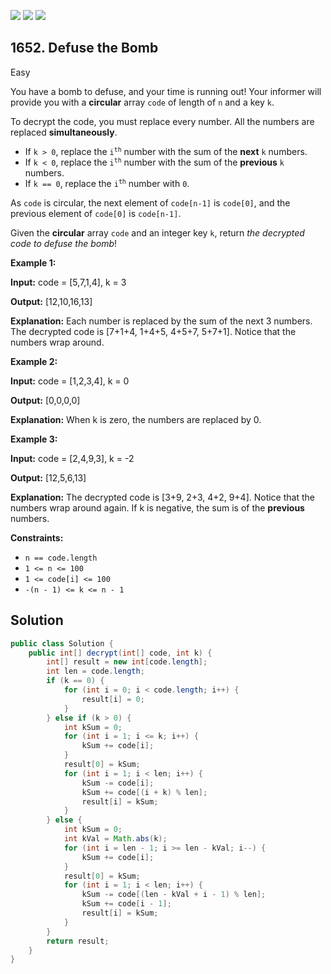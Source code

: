 [![](https://img.shields.io/github/stars/javadev/LeetCode-in-Java?label=Stars&style=flat-square)](https://github.com/javadev/LeetCode-in-Java)
[![](https://img.shields.io/github/forks/javadev/LeetCode-in-Java?label=Fork%20me%20on%20GitHub%20&style=flat-square)](https://github.com/javadev/LeetCode-in-Java/fork)
[![](https://img.shields.io/badge/-LeetCode%20in%20Kotlin-blue?style=flat-square)](https://github.com/javadev/LeetCode-in-Kotlin)

## 1652\. Defuse the Bomb

Easy

You have a bomb to defuse, and your time is running out! Your informer will provide you with a **circular** array `code` of length of `n` and a key `k`.

To decrypt the code, you must replace every number. All the numbers are replaced **simultaneously**.

*   If `k > 0`, replace the <code>i<sup>th</sup></code> number with the sum of the **next** `k` numbers.
*   If `k < 0`, replace the <code>i<sup>th</sup></code> number with the sum of the **previous** `k` numbers.
*   If `k == 0`, replace the <code>i<sup>th</sup></code> number with `0`.

As `code` is circular, the next element of `code[n-1]` is `code[0]`, and the previous element of `code[0]` is `code[n-1]`.

Given the **circular** array `code` and an integer key `k`, return _the decrypted code to defuse the bomb_!

**Example 1:**

**Input:** code = [5,7,1,4], k = 3

**Output:** [12,10,16,13]

**Explanation:** Each number is replaced by the sum of the next 3 numbers. The decrypted code is [7+1+4, 1+4+5, 4+5+7, 5+7+1]. Notice that the numbers wrap around.

**Example 2:**

**Input:** code = [1,2,3,4], k = 0

**Output:** [0,0,0,0]

**Explanation:** When k is zero, the numbers are replaced by 0.

**Example 3:**

**Input:** code = [2,4,9,3], k = -2

**Output:** [12,5,6,13]

**Explanation:** The decrypted code is [3+9, 2+3, 4+2, 9+4]. Notice that the numbers wrap around again. If k is negative, the sum is of the **previous** numbers.

**Constraints:**

*   `n == code.length`
*   `1 <= n <= 100`
*   `1 <= code[i] <= 100`
*   `-(n - 1) <= k <= n - 1`

## Solution

```java
public class Solution {
    public int[] decrypt(int[] code, int k) {
        int[] result = new int[code.length];
        int len = code.length;
        if (k == 0) {
            for (int i = 0; i < code.length; i++) {
                result[i] = 0;
            }
        } else if (k > 0) {
            int kSum = 0;
            for (int i = 1; i <= k; i++) {
                kSum += code[i];
            }
            result[0] = kSum;
            for (int i = 1; i < len; i++) {
                kSum -= code[i];
                kSum += code[(i + k) % len];
                result[i] = kSum;
            }
        } else {
            int kSum = 0;
            int kVal = Math.abs(k);
            for (int i = len - 1; i >= len - kVal; i--) {
                kSum += code[i];
            }
            result[0] = kSum;
            for (int i = 1; i < len; i++) {
                kSum -= code[(len - kVal + i - 1) % len];
                kSum += code[i - 1];
                result[i] = kSum;
            }
        }
        return result;
    }
}
```
